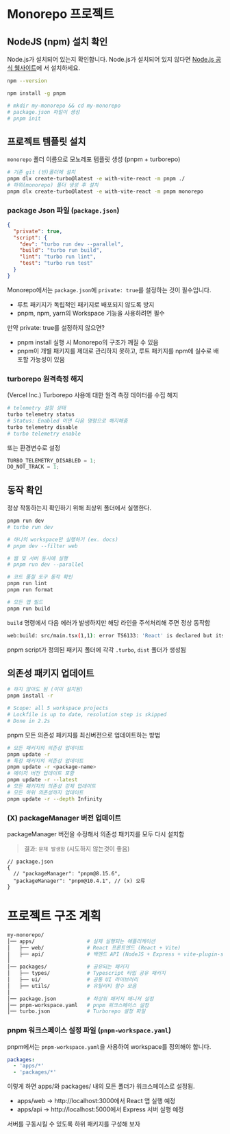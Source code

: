 # Monorepo 프로젝트

## NodeJS (npm) 설치 확인

Node.js가 설치되어 있는지 확인합니다. Node.js가 설치되어 있지 않다면
[Node.js 공식 웹사이트](vscode-file://vscode-app/c:/Users/pdi10/AppData/Local/Programs/Microsoft%20VS%20Code/resources/app/out/vs/code/electron-sandbox/workbench/workbench.html)에
서 설치하세요.

```sh
npm --version

npm install -g pnpm

# mkdir my-monorepo && cd my-monorepo
# package.json 파일이 생성
# pnpm init
```

## 프로젝트 템플릿 설치

`monorepo` 폴더 이름으로 모노레포 템플릿 생성 (pnpm + turborepo)

```sh
# 기존 git (빈)폴더에 설치
pnpm dlx create-turbo@latest -e with-vite-react -m pnpm ./
# 하위(monorepo) 폴더 생성 후 설치
pnpm dlx create-turbo@latest -e with-vite-react -m pnpm monorepo
```

### package Json 파일 (`package.json`)

```json
{
  "private": true,
  "script": {
    "dev": "turbo run dev --parallel",
    "build": "turbo run build",
    "lint": "turbo run lint",
    "test": "turbo run test"
  }
}
```

Monorepo에서는 `package.json`에 `private: true`를 설정하는 것이 필수입니다.

- 루트 패키지가 독립적인 패키지로 배포되지 않도록 방지
- pnpm, npm, yarn의 Workspace 기능을 사용하려면 필수

만약 private: true를 설정하지 않으면?

- pnpm install 실행 시 Monorepo의 구조가 깨질 수 있음
- pnpm이 개별 패키지를 제대로 관리하지 못하고, 루트 패키지를 npm에 실수로 배포할 가능성이 있음

### turborepo 원격측정 해지

(Vercel Inc.) Turborepo 사용에 대한 원격 측정 데이터를 수집 해지

```sh
# telemetry 설정 상태
turbo telemetry status
# Status: Enabled 이면 다음 명령으로 해지해줌
turbo telemetry disable
# turbo telemetry enable
```

또는 환경변수로 설정

```js
TURBO_TELEMETRY_DISABLED = 1;
DO_NOT_TRACK = 1;
```

## 동작 확인

정상 작동하는지 확인하기 위해 최상위 폴더에서 실행한다.

```sh
pnpm run dev
# turbo run dev

# 하나의 workspace만 실행하기 (ex. docs)
# pnpm dev --filter web

# 웹 및 서버 동시에 실행
# pnpm run dev --parallel

# 코드 품질 도구 동작 확인
pnpm run lint
pnpm run format

# 모든 앱 빌드
pnpm run build
```

`build` 명령에서 다음 에러가 발생하지만 해당 라인을 주석처리해 주면 정상 동작함

```sh
web:build: src/main.tsx(1,1): error TS6133: 'React' is declared but its value is never read.
```

pnpm script가 정의된 패키지 폴더에 각각 `.turbo`, `dist` 폴더가 생성됨

## 의존성 패키지 업데이트

```sh
# 하지 않아도 됨 (이미 설치됨)
pnpm install -r

# Scope: all 5 workspace projects
# Lockfile is up to date, resolution step is skipped
# Done in 2.2s
```

pnpm 모든 의존성 패키지를 최신버전으로 업데이트하는 방법

```sh
# 모든 패키지의 의존성 업데이트
pnpm update -r
# 특정 패키지의 의존성 업데이트
pnpm update -r <package-name>
# 메이저 버전 업데이트 포함
pnpm update -r --latest
# 모든 패키지의 의존성 강제 업데이트
# 모든 하위 의존성까지 업데이트
pnpm update -r --depth Infinity
```

### (X) packageManager 버전 업데이트

packageManager 버전을 수정해서 의존성 패키지를 모두 다시 설치함

> 결과: `문제 발생함` (시도하지 않는것이 좋음)

```jsonc
// package.json
{
  // "packageManager": "pnpm@8.15.6",
  "packageManager": "pnpm@10.4.1", // (x) 오류
}
```

# 프로젝트 구조 계획

```sh
my-monorepo/
│── apps/                 # 실제 실행되는 애플리케이션
│   ├── web/              # React 프론트엔드 (React + Vite)
│   ├── api/              # 백엔드 API (NodeJS + Express + vite-plugin-ssr)
│
│── packages/             # 공유되는 패키지
│   ├── types/            # Typescript 타입 공유 패키지
│   ├── ui/               # 공통 UI 라이브러리
│   ├── utils/            # 유틸리티 함수 모음
│
│── package.json          # 최상위 패키지 매니저 설정
│── pnpm-workspace.yaml   # pnpm 워크스페이스 설정
│── turbo.json            # Turborepo 설정 파일

```

### pnpm 워크스페이스 설정 파일 (`pnpm-workspace.yaml`)

pnpm에서는 `pnpm-workspace.yaml`을 사용하여 workspace를 정의해야 합니다.

```yaml
packages:
  - 'apps/*'
  - 'packages/*'
```

이렇게 하면 apps/와 packages/ 내의 모든 폴더가 워크스페이스로 설정됨.

- apps/web → http://localhost:3000에서 React 앱 실행 예정
- apps/api → http://localhost:5000에서 Express 서버 실행 예정

서버를 구동시킬 수 있도록 하위 패키지를 구성해 보자
